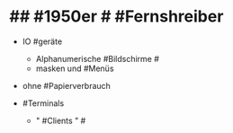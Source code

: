 # ## #1950er #  #Fernshreiber 

 - IO #geräte 

	 - Alphanumerische #Bildschirme #
	 - masken und #Menüs 

 - ohne #Papierverbrauch 
 - #Terminals 

	 - " #Clients " #
